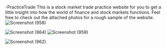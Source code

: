 -PracticeTrade
This is a stock market trade practice website for you to get a little insight into how the world of finance
and stock markets functions.
Feel free to check out the attached photos for a rough sample of the website.
![Screenshot (958)](https://user-images.githubusercontent.com/56967692/152693435-83963875-334b-435f-8e24-f3eff4c76ca3.png)

![Screenshot (964)](https://user-images.githubusercontent.com/56967692/152693424-382c3973-d8a3-420e-bfe5-3e7d048b24a6.png)
![Screenshot (959)](https://user-images.githubusercontent.com/56967692/152693430-8642c496-837a-46c7-b239-baa1fd42cbe5.png)

![Screenshot (962)](https://user-images.githubusercontent.com/56967692/152693449-aa8f96ab-d96d-4d55-afa7-454e650a5234.png)
